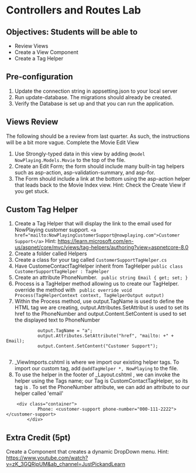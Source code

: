 # Controllers and Routes Lab
## Objectives: Students will be able to
- Review Views
- Create a View Component 
- Create a Tag Helper

## Pre-configuration 
1. Update the connection string in appsetting.json to your local server 
2. Run update-database. The migrations should already be created.
3. Verify the Database is set up and that you can run the application.  

## Views Review 
The following should be a review from last quarter. As such, the instructions will be a bit more vague. 
Complete the Movie Edit View 
1. Use Strongly-typed data in this view by adding `@model NowPlaying.Models.Movie` to the top of the file.
2. Create an Edit Form; the form should include many built-in tag helpers such as asp-action, asp-validation-summary, and asp-for.
3. The Form should include a link at the bottom using the asp-action helper that leads back to the Movie Index view. 
Hint: Check the Create View if you get stuck.

## Custom Tag Helper
1. Create a Tag Helper that will display the link to the email used for NowPlaying customer support. `<a href="mailto:NowPlayingCustomerSupport@nowplaying.com">Customer Support</a>`
Hint: https://learn.microsoft.com/en-us/aspnet/core/mvc/views/tag-helpers/authoring?view=aspnetcore-8.0
2. Create a folder called Helpers 
2. Create a class for your tag called `CustomerSupportTagHelper.cs`
3. Have CustomeContactTagHelper inherit from TagHelper `public class CustomerSupportTagHelper : TagHelper`
4. Create an attribute PhoneNumber. ` public string Email { get; set; }`
5. Process is a TagHelper method allowing us to create our TagHelper. override the method with ` public override void Process(TagHelperContext context, TagHelperOutput output)`
6. Within the Process method, use output.TagName is used to define the HTML tag we are creating, output.Attributes.SetAttribut is used to set its href to the PhoneNumber and output.Content.SetContent  is used to set the displayed text to PhoneNumber
```
            output.TagName = "a";
            output.Attributes.SetAttribute("href", "mailto: +" + Email);
            output.Content.SetContent("Customer Support");
        
```
7. _ViewImports.cshtml is where we import our existing helper tags. To import our custom tag, add `@addTagHelper *, NowPlaying` to the file. 
8. To use the helper in the footer of _Layout.cshtml , we can invoke the helper using the Tags name; our Tag is CustomContactTagHelper, so its tag is <customer-support>. To set the PhoneNumber attribute, we can add an attribute to our helper called 'email'
```
    <div class="container">
            Phone: <customer-support phone-number="000-111-2222"></customer-support>
        </div>
```


## Extra Credit (5pt)
Create a Component that creates a dynamic DropDown menu.
Hint: https://www.youtube.com/watch?v=zK_3GQRipUM&ab_channel=JustPickandLearn